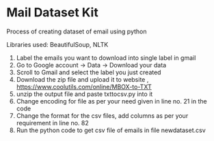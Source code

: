 # Mail Dataset Kit

Process of creating dataset of email using python

Libraries used: BeautifulSoup, NLTK

1) Label the emails you want to download into single label in gmail
2) Go to Google account -> Data -> Download your data
3) Scroll to Gmail and select the label you just created
4) Download the zip file and upload it to website ,
https://www.coolutils.com/online/MBOX-to-TXT
5) unzip the output file and paste txttocsv.py into it
6) Change encoding for file as per your need given in line no. 21 in the code
7) Change the format for the csv files, add columns as per your requirement in line no. 82
8) Run the python code to get csv file of emails in file newdataset.csv
